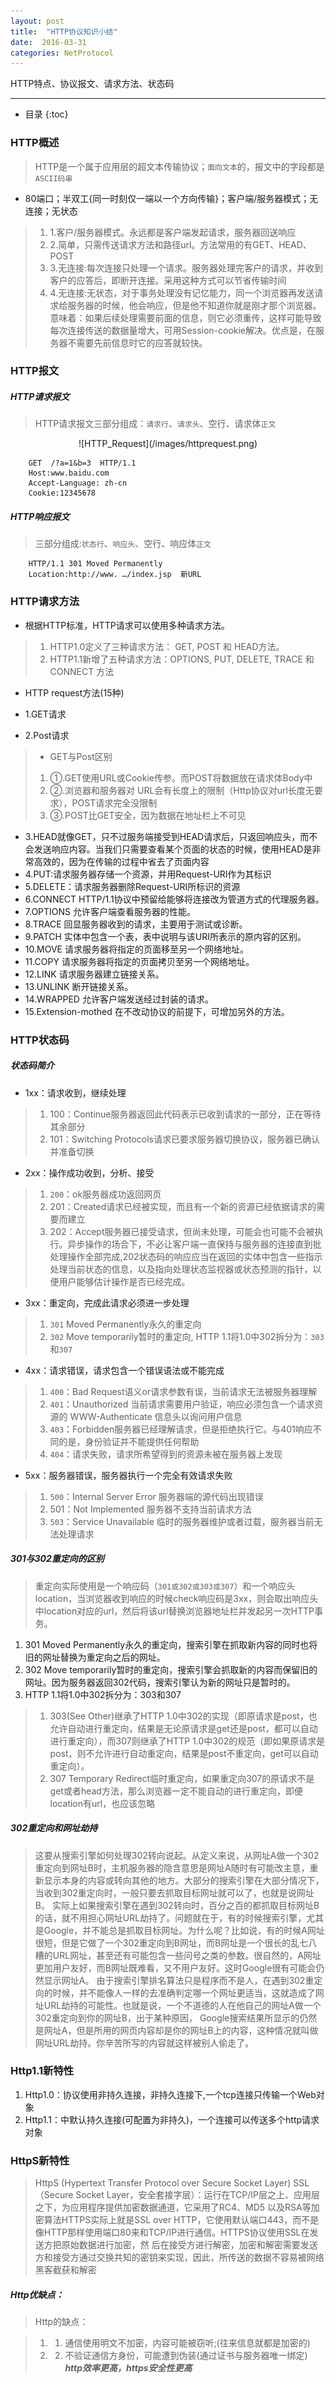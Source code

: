 ```yaml
---
layout: post
title:  "HTTP协议知识小结"
date:  2016-03-31
categories: NetProtocol
---
```


HTTP特点、协议报文、请求方法、状态码

---

- 目录
{:toc}

### HTTP概述

> HTTP是一个属于应用层的超文本传输协议；`面向文本`的，报文中的字段都是`ASCII码串`

- 80端口；半双工{同一时刻仅一端以一个方向传输}；客户端/服务器模式；无连接；无状态

> 1. 1.客户/服务器模式。永远都是客户端发起请求，服务器回送响应
> 2. 2.简单，只需传送请求方法和路径url。方法常用的有GET、HEAD、POST
> 3. 3.无连接:每次连接只处理一个请求。服务器处理完客户的请求，并收到客户的应答后，即断开连接。采用这种方式可以节省传输时间
> 4. 4.无连接:无状态，对于事务处理没有记忆能力，同一个浏览器再发送请求给服务器的时候，他会响应，但是他不知道你就是刚才那个浏览器。意味着：如果后续处理需要前面的信息，则它必须重传，这样可能导致每次连接传送的数据量增大，可用Session-cookie解决。优点是，在服务器不需要先前信息时它的应答就较快。

### HTTP报文 

##### HTTP请求报文

> HTTP请求报文三部分组成：`请求行`、`请求头`、空行、请求体`正文`

<div align=center>
![HTTP_Request](/images/httprequest.png)
</div>

```
	GET  /?a=1&b=3  HTTP/1.1
	Host:www.baidu.com
	Accept-Language: zh-cn 
	Cookie:12345678	
```

##### HTTP响应报文

> 三部分组成:`状态行`、`响应头`、空行、响应体`正文`

```
	HTTP/1.1 301 Moved Permanently 
	Location:http://www. …/index.jsp  新URL
```

### HTTP请求方法

- 根据HTTP标准，HTTP请求可以使用多种请求方法。 

> 1. HTTP1.0定义了三种请求方法： GET, POST 和 HEAD方法。 
> 2. HTTP1.1新增了五种请求方法：OPTIONS, PUT, DELETE, TRACE 和 CONNECT 方法

- HTTP request方法(15种)

- 1.GET请求
- 2.Post请求

> - GET与Post区别
> 1. ①.GET使用URL或Cookie传参。而POST将数据放在请求体Body中
> 2. ②.浏览器和服务器对 URL会有长度上的限制（Http协议对url长度无要求），POST请求完全没限制
> 3. ③.POST比GET安全，因为数据在地址栏上不可见

- 3.HEAD就像GET，只不过服务端接受到HEAD请求后，只返回响应头，而不会发送响应内容。当我们只需要查看某个页面的状态的时候，使用HEAD是非常高效的，因为在传输的过程中省去了页面内容
- 4.PUT:请求服务器存储一个资源，并用Request-URI作为其标识
- 5.DELETE：请求服务器删除Request-URI所标识的资源
- 6.CONNECT HTTP/1.1协议中预留给能够将连接改为管道方式的代理服务器。 
- 7.OPTIONS 允许客户端查看服务器的性能。 
- 8.TRACE 回显服务器收到的请求，主要用于测试或诊断。 
- 9.PATCH 实体中包含一个表，表中说明与该URI所表示的原内容的区别。 
- 10.MOVE 请求服务器将指定的页面移至另一个网络地址。 
- 11.COPY 请求服务器将指定的页面拷贝至另一个网络地址。 
- 12.LINK 请求服务器建立链接关系。 
- 13.UNLINK 断开链接关系。 
- 14.WRAPPED 允许客户端发送经过封装的请求。 
- 15.Extension-mothed 在不改动协议的前提下，可增加另外的方法。 


### HTTP状态码

##### 状态码简介

- 1xx：请求收到，继续处理

> 1. 100：Continue服务器返回此代码表示已收到请求的一部分，正在等待其余部分
> 2. 101：Switching Protocols请求已要求服务器切换协议，服务器已确认并准备切换

- 2xx：操作成功收到，分析、接受

> 1. `200`：ok服务器成功返回网页
> 2. 201：Created请求已经被实现，而且有一个新的资源已经依据请求的需要而建立
> 3. 202：Accept服务器已接受请求，但尚未处理，可能会也可能不会被执行。异步操作的场合下，不必让客户端一直保持与服务器的连接直到批处理操作全部完成,202状态码的响应应当在返回的实体中包含一些指示处理当前状态的信息，以及指向处理状态监视器或状态预测的指针，以便用户能够估计操作是否已经完成。

- 3xx：重定向，完成此请求必须进一步处理

> 1. `301` Moved Permanently永久的重定向
> 2. `302` Move temporarily暂时的重定向, HTTP 1.1将1.0中302拆分为：`303`和`307`

- 4xx：请求错误，请求包含一个错误语法或不能完成

> 1. `400`：Bad Request语义or请求参数有误，当前请求无法被服务器理解
> 2. `401`：Unauthorized 当前请求需要用户验证，响应必须包含一个请求资源的 WWW-Authenticate 信息头以询问用户信息
> 3. `403`：Forbidden服务器已经理解请求，但是拒绝执行它。与401响应不同的是，身份验证并不能提供任何帮助
> 4. `404`：请求失败，请求所希望得到的资源未被在服务器上发现

- 5xx：服务器错误，服务器执行一个完全有效请求失败

> 1. `500`：Internal Server Error 服务器端的源代码出现错误
> 2. 501：Not Implemented 服务器不支持当前请求方法
> 3. `503`：Service Unavailable 临时的服务器维护或者过载，服务器当前无法处理请求

##### 301与302重定向的区别

> 重定向实际使用是一个响应码（`301或302或303或307`）和一个响应头location，当浏览器收到响应的时候check响应码是3xx，则会取出响应头中location对应的url，然后将该url替换浏览器地址栏并发起另一次HTTP事务。

1. 301 Moved Permanently永久的重定向，搜索引擎在抓取新内容的同时也将旧的网址替换为重定向之后的网址。
2. 302 Move temporarily暂时的重定向，搜索引擎会抓取新的内容而保留旧的网址。因为服务器返回302代码，搜索引擎认为新的网址只是暂时的。
3. HTTP 1.1将1.0中302拆分为：303和307

> 1. 303(See Other)继承了HTTP 1.0中302的实现（即原请求是post，也允许自动进行重定向，结果是无论原请求是get还是post，都可以自动进行重定向），而307则继承了HTTP 1.0中302的规范（即如果原请求是post，则不允许进行自动重定向，结果是post不重定向，get可以自动重定向）。
> 2. 307 Temporary Redirect临时重定向，如果重定向307的原请求不是get或者head方法，那么浏览器一定不能自动的进行重定向，即便location有url，也应该忽略

##### 302重定向和网址劫持

> 这要从搜索引擎如何处理302转向说起。从定义来说，从网址A做一个302重定向到网址B时，主机服务器的隐含意思是网址A随时有可能改主意，重新显示本身的内容或转向其他的地方。大部分的搜索引擎在大部分情况下，当收到302重定向时，一般只要去抓取目标网址就可以了，也就是说网址B。
实际上如果搜索引擎在遇到302转向时，百分之百的都抓取目标网址B的话，就不用担心网址URL劫持了。问题就在于，有的时候搜索引擎，尤其是Google，并不能总是抓取目标网址。为什么呢？比如说，有的时候A网址很短，但是它做了一个302重定向到B网址，而B网址是一个很长的乱七八糟的URL网址，甚至还有可能包含一些问号之类的参数。很自然的，A网址更加用户友好，而B网址既难看，又不用户友好。这时Google很有可能会仍然显示网址A。
由于搜索引擎排名算法只是程序而不是人，在遇到302重定向的时候，并不能像人一样的去准确判定哪一个网址更适当，这就造成了网址URL劫持的可能性。也就是说，一个不道德的人在他自己的网址A做一个302重定向到你的网址B，出于某种原因， Google搜索结果所显示的仍然是网址A，但是所用的网页内容却是你的网址B上的内容，这种情况就叫做网址URL劫持。你辛苦所写的内容就这样被别人偷走了。

### Http1.1新特性

1. Http1.0：协议使用非持久连接，非持久连接下,一个tcp连接只传输一个Web对象
2. Http1.1：中默认持久连接(可配置为非持久)，一个连接可以传送多个http请求对象

### HttpS新特性

> HttpS (Hypertext Transfer Protocol over Secure Socket Layer)
> SSL（Secure Socket Layer，安全套接字层）：运行在TCP/IP层之上、应用层之下，为应用程序提供加密数据通道，它采用了RC4、MD5 以及RSA等加密算法HTTPS实际上就是SSL over HTTP，它使用默认端口443，而不是像HTTP那样使用端口80来和TCP/IP进行通信。HTTPS协议使用SSL在发送方把原始数据进行加密，然 后在接受方进行解密，加密和解密需要发送方和接受方通过交换共知的密钥来实现，因此，所传送的数据不容易被网络黑客截获和解密

##### Http优缺点：

> Http的缺点：

> 1. 1. 通信使用明文不加密，内容可能被窃听;(往来信息就都是加密的)
> 2. 2. 不验证通信方身份，可能遭到伪装(通过证书与服务器唯一绑定)
> ***http效率更高，https安全性更高***

